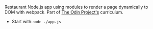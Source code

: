Restaurant Node.js app using modules to render a page dynamically to DOM with webpack.
Part of [The Odin Project's](https://www.theodinproject.com/courses/javascript/lessons/restaurant-page) curriculum.

- Start with `node ./app.js`
